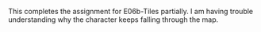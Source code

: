 This completes the assignment for E06b-Tiles partially.  I am having trouble understanding why the character keeps falling through the map.